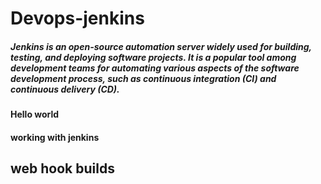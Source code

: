 # Devops-jenkins

##### Jenkins is an open-source automation server widely used for building, testing, and deploying software projects. It is a popular tool among development teams for automating various aspects of the software development process, such as continuous integration (CI) and continuous delivery (CD). 

#### Hello world

#### working with jenkins
## web hook builds